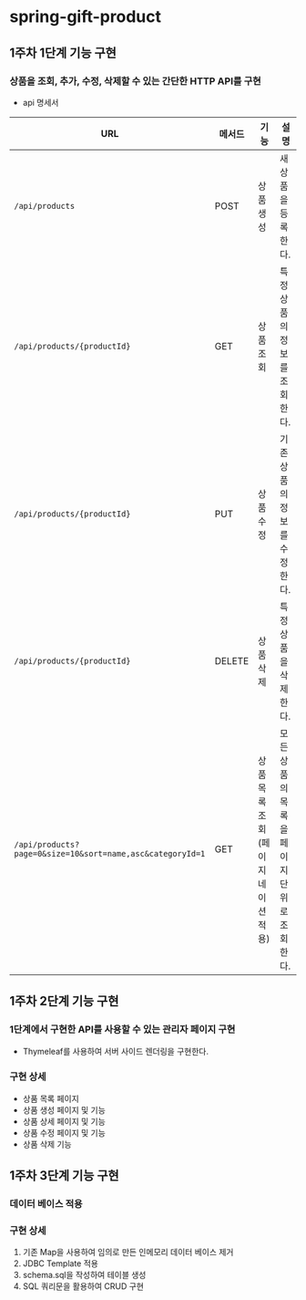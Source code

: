 # spring-gift-product

## 1주차 1단계 기능 구현

### 상품을 조회, 추가, 수정, 삭제할 수 있는 간단한 HTTP API를 구현

- api 명세서

| URL | 메서드 | 기능 | 설명 |
|-----|--------|------|------|
| `/api/products` | POST | 상품 생성 | 새 상품을 등록한다. |
| `/api/products/{productId}` | GET | 상품 조회 | 특정 상품의 정보를 조회한다. |
| `/api/products/{productId}` | PUT | 상품 수정 | 기존 상품의 정보를 수정한다. |
| `/api/products/{productId}` | DELETE | 상품 삭제 | 특정 상품을 삭제한다. |
| `/api/products?page=0&size=10&sort=name,asc&categoryId=1` | GET | 상품 목록 조회 (페이지네이션 적용) | 모든 상품의 목록을 페이지 단위로 조회한다. |

## 1주차 2단계 기능 구현

### 1단계에서 구현한 API를 사용할 수 있는 관리자 페이지 구현
- Thymeleaf를 사용하여 서버 사이드 렌더링을 구현한다.

### 구현 상세
- 상품 목록 페이지
- 상품 생성 페이지 및 기능
- 상품 상세 페이지 및 기능
- 상품 수정 페이지 및 기능
- 상품 삭제 기능

## 1주차 3단계 기능 구현

### 데이터 베이스 적용

### 구현 상세
1. 기존 Map을 사용하여 임의로 만든 인메모리 데이터 베이스 제거
2. JDBC Template 적용
3. schema.sql을 작성하여 테이블 생성
4. SQL 쿼리문을 활용하여 CRUD 구현